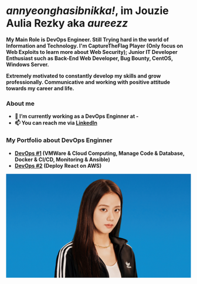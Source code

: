 # <i><b>annyeonghasibnikka!<b></i>, im Jouzie Aulia Rezky aka <i>aureezz</i>

My Main Role is DevOps Engineer. Still Trying hard in the world of Information and Technology. I'm CaptureTheFlag Player (Only focus on Web Exploits to learn more about Web Security); Junior IT Developer Enthusiast such as Back-End Web Developer, Bug Bounty, CentOS, Windows Server.

Extremely motivated to constantly develop my skills and grow professionally. Communicative and working with positive attitude towards my career and life.

### About me
- 💼 I’m currently working as a DevOps Enginner at -
- 📫 You can reach me via [LinkedIn](https://www.linkedin.com/in/aureezz/)

### My Portfolio about DevOps Enginner
- [DevOps #1](https://github.com/aureezzhenx/TaskDevOps) (VMWare & Cloud Computing, Manage Code & Database, Docker & CI/CD, Monitoring & Ansible)
- [DevOps #2](https://github.com/aureezzhenx/Jouzie-Final-Task-Dumbways-Batch-4) (Deploy React on AWS) 

![alt text](https://github.com/aureezzhenx/aureezzhenx/blob/main/jisoo-blackpink-adidas-photoshoot-uhdpaper.com-4K-6.1731.jpg)

<!--
**aureezzhenx/aureezzhenx** is a ✨ _special_ ✨ repository because its `README.md` (this file) appears on your GitHub profile.

Here are some ideas to get you started:

- 🔭 I’m currently working on ...
- 🌱 I’m currently learning ...
- 👯 I’m looking to collaborate on ...
- 🤔 I’m looking for help with ...
- 💬 Ask me about ...
- 📫 How to reach me: ...
- 😄 Pronouns: ...
- ⚡ Fun fact: ...
-->
